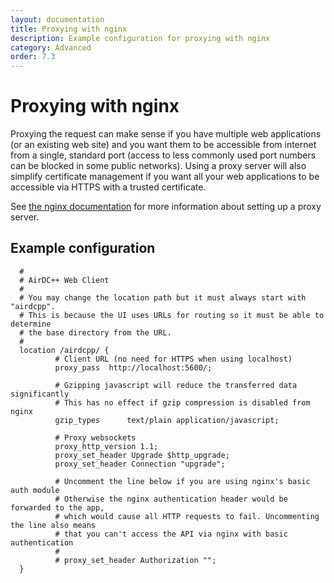 ```yaml
---
layout: documentation
title: Proxying with nginx
description: Example configuration for proxying with nginx
category: Advanced
order: 7.3
---
```


# Proxying with nginx

Proxying the request can make sense if you have multiple web applications (or an existing web site) and you want them to be accessible from internet from a single, standard port (access to less commonly used port numbers can be blocked in some public networks). Using a proxy server will also simplify certificate management if you want all your web applications to be accessible via HTTPS with a trusted certificate.

See [the nginx documentation](http://nginx.org/en/docs/beginners_guide.html#proxy) for more information about setting up a proxy server.


## Example configuration

```
  #	
  # AirDC++ Web Client
  #
  # You may change the location path but it must always start with "airdcpp".
  # This is because the UI uses URLs for routing so it must be able to determine
  # the base directory from the URL.
  #
  location /airdcpp/ {
          # Client URL (no need for HTTPS when using localhost)
          proxy_pass  http://localhost:5600/;

          # Gzipping javascript will reduce the transferred data significantly
          # This has no effect if gzip compression is disabled from nginx
          gzip_types      text/plain application/javascript;

          # Proxy websockets
          proxy_http_version 1.1;
          proxy_set_header Upgrade $http_upgrade;
          proxy_set_header Connection "upgrade";

          # Uncomment the line below if you are using nginx's basic auth module
          # Otherwise the nginx authentication header would be forwarded to the app, 
          # which would cause all HTTP requests to fail. Uncommenting the line also means 
          # that you can't access the API via nginx with basic authentication
          #
          # proxy_set_header Authorization "";
  }
```